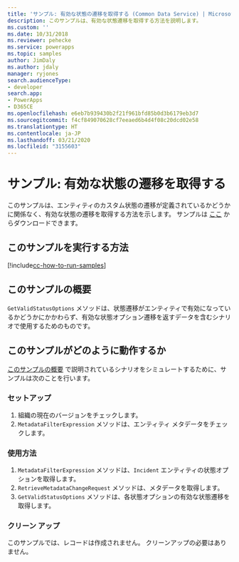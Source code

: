 ```yaml
---
title: 'サンプル: 有効な状態の遷移を取得する (Common Data Service) | Microsoft Docs'
description: このサンプルは、有効な状態遷移を取得する方法を説明します。
ms.custom: ''
ms.date: 10/31/2018
ms.reviewer: pehecke
ms.service: powerapps
ms.topic: samples
author: JimDaly
ms.author: jdaly
manager: ryjones
search.audienceType:
- developer
search.app:
- PowerApps
- D365CE
ms.openlocfilehash: e6eb7b939430b2f21f961bfd85b0d3b6179eb3d7
ms.sourcegitcommit: f4cf849070628cf7eeaed6b4d4f08c20dcd02e58
ms.translationtype: HT
ms.contentlocale: ja-JP
ms.lasthandoff: 03/21/2020
ms.locfileid: "3155603"
---
```

# <a name="sample-retrieve-valid-status-transitions"></a>サンプル: 有効な状態の遷移を取得する

このサンプルは、エンティティのカスタム状態の遷移が定義されているかどうかに関係なく、有効な状態の遷移を取得する方法を示します。 サンプルは [ここ](https://github.com/Microsoft/PowerApps-Samples/tree/master/cds/orgsvc/C%23/RetrieveValidTransitions) からダウンロードできます。
 
## <a name="how-to-run-this-sample"></a>このサンプルを実行する方法

[!include[cc-how-to-run-samples](../../includes/cc-how-to-run-samples.md)]


## <a name="what-this-sample-does"></a>このサンプルの概要

`GetValidStatusOptions` メソッドは、状態遷移がエンティティで有効になっているかどうかにかかわらず、有効な状態オプション遷移を返すデータを含むシナリオで使用するためのものです。
## <a name="how-this-sample-works"></a>このサンプルがどのように動作するか

[このサンプルの概要](#what-this-sample-does) で説明されているシナリオをシミュレートするために、サンプルは次のことを行います。

### <a name="setup"></a>セットアップ

1. 組織の現在のバージョンをチェックします。
1. `MetadataFilterExpression` メソッドは、エンティティ メタデータをチェックします。

### <a name="demonstrate"></a>使用方法

1. `MetadataFilterExpression` メソッドは、`Incident` エンティティの状態オプションを取得します。
1. `RetrieveMetadataChangeRequest` メソッドは、メタデータを取得します。
1. `GetValidStatusOptions` メソッドは、各状態オプションの有効な状態遷移を取得します。

### <a name="clean-up"></a>クリーン アップ

このサンプルでは、レコードは作成されません。 クリーンアップの必要はありません。
